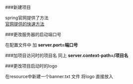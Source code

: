 ###新建项目 

spring官网提供了方法 <br>
[官网提供的快速方法](https://start.spring.io/)

###更改服务器的启动端口号

在配置文件中 加 **server.port=端口号**

###加项目访问时的项目名
同上 **server.context-path=/项目名**

###更改项目启动时的logo

在resource中新建一个banner.txt 文件 将logo 直接放入
